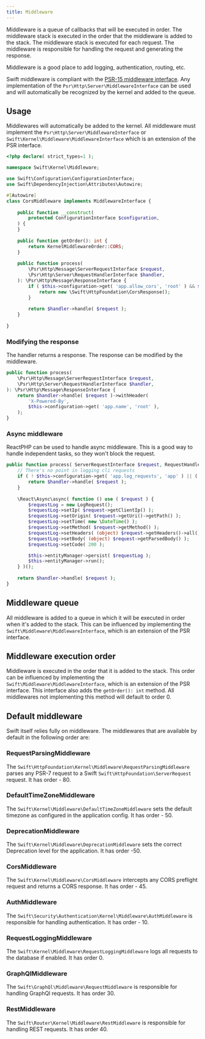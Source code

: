 ```yaml
---
title: Middleware
---
```


Middleware is a queue of callbacks that will be executed in order. The middleware stack is executed in the order that the middleware is added to the stack. The middleware stack is executed for each request. The middleware is responsible for handling the request and generating the response. 

Middleware is a good place to add logging, authentication, routing, etc.

Swift middleware is compliant with the [PSR-15 middleware interface](https://www.php-fig.org/psr/psr-15/). Any implementation of the `Psr\Http\Server\MiddlewareInterface` can be used and will automatically be recognized by the kernel and added to the queue.

## Usage
Middlewares will automatically be added to the kernel. All middleware must implement the `Psr\Http\Server\MiddlewareInterface` or `Swift\Kernel\Middleware\MiddlewareInterface` which is an extension of the PSR interface.

```php
<?php declare( strict_types=1 );

namespace Swift\Kernel\Middleware;

use Swift\Configuration\ConfigurationInterface;
use Swift\DependencyInjection\Attributes\Autowire;

#[Autowire]
class CorsMiddleware implements MiddlewareInterface {
    
    public function __construct(
        protected ConfigurationInterface $configuration,
    ) {
    }
    
    public function getOrder(): int {
        return KernelMiddlewareOrder::CORS;
    }
    
    public function process(
        \Psr\Http\Message\ServerRequestInterface $request,
        \Psr\Http\Server\RequestHandlerInterface $handler,
    ): \Psr\Http\Message\ResponseInterface {
        if ( $this->configuration->get( 'app.allow_cors', 'root' ) && $request->isPreflight() ) {
            return new \Swift\HttpFoundation\CorsResponse();
        }
        
        return $handler->handle( $request );
    }
    
}
```

### Modifying the response
The handler returns a response. The response can be modified by the middleware.

```php
public function process(
    \Psr\Http\Message\ServerRequestInterface $request,
    \Psr\Http\Server\RequestHandlerInterface $handler,
): \Psr\Http\Message\ResponseInterface {
    return $handler->handle( $request )->withHeader(
        'X-Powered-By',
        $this->configuration->get( 'app.name', 'root' ),
    );
}
```

### Async middleware
ReactPHP can be used to handle async middleware. This is a good way to handle independent tasks, so they won't block the request.

```php
public function process( ServerRequestInterface $request, RequestHandlerInterface $handler ): ResponseInterface {
    // There's no point in logging cli requests
    if ( ! $this->configuration->get( 'app.log_requests', 'app' ) || ( Environment::isCli() && ! Environment::isRuntime() ) ) {
        return $handler->handle( $request );
    }
    
    \React\Async\async( function () use ( $request ) {
        $requestLog = new LogRequest();
        $requestLog->setIp( $request->getClientIp() );
        $requestLog->setOrigin( $request->getUri()->getPath() );
        $requestLog->setTime( new \DateTime() );
        $requestLog->setMethod( $request->getMethod() );
        $requestLog->setHeaders( (object) $request->getHeaders()->all() );
        $requestLog->setBody( (object) $request->getParsedBody() );
        $requestLog->setCode( 200 );

        $this->entityManager->persist( $requestLog );
        $this->entityManager->run();
    } )();
    
    return $handler->handle( $request );
}
```

## Middleware queue
All middleware is added to a queue in which it will be executed in order when it's added to the stack. This can be influenced by implementing the `Swift\Middleware\MiddlewareInterface`, which is an extension of the PSR interface.

## Middleware execution order
Middleware is executed in the order that it is added to the stack. This order can be influenced by implementing the `Swift\Middleware\MiddlewareInterface`, which is an extension of the PSR interface. This interface also adds the `getOrder(): int` method. All middlewares not implementing this method will default to order 0. 

## Default middleware
Swift itself relies fully on middleware. The middlewares that are available by default in the following order are:
### RequestParsingMiddleware
The `Swift\HttpFoundation\Kernel\Middleware\RequestParsingMiddleware` parses any PSR-7 request to a Swift `Swift\HttpFoundation\ServerRequest` request. It has order - 80.

### DefaultTimeZoneMiddleware
The `Swift\Kernel\Middleware\DefaultTimeZoneMiddleware` sets the default timezone as configured in the application config. It has order - 50.

### DeprecationMiddleware
The `Swift\Kernel\Middleware\DeprecationMiddleware` sets the correct Deprecation level for the application. It has order -50.

### CorsMiddleware
The `Swift\Kernel\Middleware\CorsMiddleware` intercepts any CORS preflight request and returns a CORS response. It has order - 45.

### AuthMiddleware
The `Swift\Security\Authentication\Kernel\Middleware\AuthMiddleware` is responsible for handling authentication. It has order - 10.

### RequestLoggingMiddleware
The `Swift\Kernel\Middleware\RequestLoggingMiddleware` logs all requests to the database if enabled. It has order 0.

### GraphQlMiddleware
The `Swift\GraphQl\Middleware\RequestMiddleware` is responsible for handling GraphQl requests. It has order 30.

### RestMiddleware
The `Swift\Router\Kernel\Middleware\RestMiddleware` is responsible for handling REST requests. It has order 40.